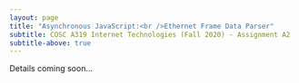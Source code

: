 ```yaml
---
layout: page
title: "Asynchronous JavaScript:<br />Ethernet Frame Data Parser"
subtitle: COSC A319 Internet Technologies (Fall 2020) - Assignment A2
subtitle-above: true
---
```

Details coming soon...
